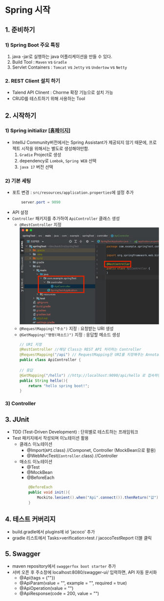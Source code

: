  # Spring 시작
## 1. 준비하기
### 1) Spring Boot 주요 특징
1. java -jar로 실행하는 java 어플리케이션을 만들 수 있다.
2. Build Tool : `Maven` vs `Gradle`
3. Servlet Containers : `Tomcat` vs `Jetty` vs `Undertow` vs `Netty`

### 2. REST Client 설치 하기
- Talend API Clinent :  Chorme 확장 기능으로 설치 가능
- CRUD를 테스트하기 위해 사용하는 Tool

## 2. 시작하기

### 1) Spring initializr [[홈페이지](https://start.spring.io)]
- IntelliJ Community버전에서는 Spring Assistant가 제공되지 않기 때문에, 프로젝트 시작을 위해서는 별도로 생성해야만함.
    1. `Gradie` Project로 생성
    2. dependency로 `Lombok`, `Spring WEB` 선택 
    3. `java 17` 버전 선택

### 2) 기본 세팅
- 포트 변경 : `src/resources/application.properties`에 설정 추가
    ```java
        server.port = 9090
    ```
- API 설정
- `Controller` 패키지를 추가하여 `ApiController` 클래스 생성
    - `@RestController` 지정
    ![](../rcs/1.png)
    - `@RequestMapping("주소")` 지정 : 요청받는 URI 생성
    - `@GetMapping("명령(매소드)")` 지정 : 응답할 메소드 생성
        ```java
        // URI 지정
        @RestController //해당 Class는 REST API 처리하는 Controller
        @RequestMapping("/api") // RequestMapping은 URI를 지정해주는 Annotation
        public class ApiController {

        // 응답
        @GetMapping("/hello") //http://localhost:9090/api/hello 로 접속하면 출력 가능!
        public String hello(){
            return "hello spring boot!";
        }
        ```
### 3) Controller

## 3. JUnit
- TDD (Test-Driven Development) : 단위별로 테스트하는 프래임워크
- Test 패키지에서 작성되며 이노테이션 활용
    - 클래스 이노테이션
        - @Import(`API`.class)  //Componet, Controller (MockBean으로 활용)
        - @WebMvcTest(`Controller`.class)  //Controller
    - 매소드 이노테이션
        - @Test
        - @MockBean
        - @BeforeEach
        ```java
            @BeforeEach
            public void init(){
                Mockito.lenient().when("Api".connect()).thenReturn("값")
            }
        ```
## 4. 테스트 커버리지
- build.gradle에서 plugins에 id 'jacoco' 추가
- gradle 리스트에서 Tasks>verification>test / jacocoTestReport 더블 클릭

## 5. Swagger
- maven repository에서 `swaggerfox boot starter` 추가
- 서버 오픈 후 주소창에 localhost:8080/swagger-ui/ 입력하면, API 자동 문서화
    - @Api(tags = {""})
    - @ApiParam(value = "", example = "", required = true)
    - @ApiOperation(value =  "")
    - @ApiResponse(code = 200, value = "")